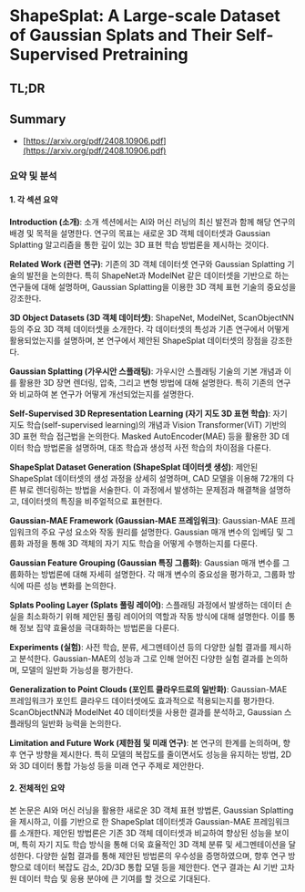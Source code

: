 # ShapeSplat: A Large-scale Dataset of Gaussian Splats and Their Self-Supervised Pretraining
## TL;DR
## Summary
- [https://arxiv.org/pdf/2408.10906.pdf](https://arxiv.org/pdf/2408.10906.pdf)

### 요약 및 분석

#### 1. 각 섹션 요약

**Introduction (소개)**:
소개 섹션에서는 AI와 머신 러닝의 최신 발전과 함께 해당 연구의 배경 및 목적을 설명한다. 연구의 목표는 새로운 3D 객체 데이터셋과 Gaussian Splatting 알고리즘을 통한 깊이 있는 3D 표현 학습 방법론을 제시하는 것이다.

**Related Work (관련 연구)**:
기존의 3D 객체 데이터셋 연구와 Gaussian Splatting 기술의 발전을 논의한다. 특히 ShapeNet과 ModelNet 같은 데이터셋을 기반으로 하는 연구들에 대해 설명하며, Gaussian Splatting을 이용한 3D 객체 표현 기술의 중요성을 강조한다.

**3D Object Datasets (3D 객체 데이터셋)**:
ShapeNet, ModelNet, ScanObjectNN 등의 주요 3D 객체 데이터셋을 소개한다. 각 데이터셋의 특성과 기존 연구에서 어떻게 활용되었는지를 설명하며, 본 연구에서 제안된 ShapeSplat 데이터셋의 장점을 강조한다.

**Gaussian Splatting (가우시안 스플래팅)**:
가우시안 스플래팅 기술의 기본 개념과 이를 활용한 3D 장면 렌더링, 압축, 그리고 변형 방법에 대해 설명한다. 특히 기존의 연구와 비교하여 본 연구가 어떻게 개선되었는지를 설명한다.

**Self-Supervised 3D Representation Learning (자기 지도 3D 표현 학습)**:
자기 지도 학습(self-supervised learning)의 개념과 Vision Transformer(ViT) 기반의 3D 표현 학습 접근법을 논의한다. Masked AutoEncoder(MAE) 등을 활용한 3D 데이터 학습 방법론을 설명하며, 대조 학습과 생성적 사전 학습의 차이점을 다룬다.

**ShapeSplat Dataset Generation (ShapeSplat 데이터셋 생성)**:
제안된 ShapeSplat 데이터셋의 생성 과정을 상세히 설명하며, CAD 모델을 이용해 72개의 다른 뷰로 렌더링하는 방법을 서술한다. 이 과정에서 발생하는 문제점과 해결책을 설명하고, 데이터셋의 특징을 비주얼적으로 표현한다.

**Gaussian-MAE Framework (Gaussian-MAE 프레임워크)**:
Gaussian-MAE 프레임워크의 주요 구성 요소와 작동 원리를 설명한다. Gaussian 매개 변수의 임베딩 및 그룹화 과정을 통해 3D 객체의 자기 지도 학습을 어떻게 수행하는지를 다룬다.

**Gaussian Feature Grouping (Gaussian 특징 그룹화)**:
Gaussian 매개 변수를 그룹화하는 방법론에 대해 자세히 설명한다. 각 매개 변수의 중요성을 평가하고, 그룹화 방식에 따른 성능 변화를 논의한다.

**Splats Pooling Layer (Splats 풀링 레이어)**:
스플래팅 과정에서 발생하는 데이터 손실을 최소화하기 위해 제안된 풀링 레이어의 역할과 작동 방식에 대해 설명한다. 이를 통해 정보 집약 효율성을 극대화하는 방법론을 다룬다.

**Experiments (실험)**:
사전 학습, 분류, 세그멘테이션 등의 다양한 실험 결과를 제시하고 분석한다. Gaussian-MAE의 성능과 그로 인해 얻어진 다양한 실험 결과를 논의하며, 모델의 일반화 가능성을 평가한다.

**Generalization to Point Clouds (포인트 클라우드로의 일반화)**:
Gaussian-MAE 프레임워크가 포인트 클라우드 데이터셋에도 효과적으로 적용되는지를 평가한다. ScanObjectNN과 ModelNet 40 데이터셋을 사용한 결과를 분석하고, Gaussian 스플래팅의 일반화 능력을 논의한다.

**Limitation and Future Work (제한점 및 미래 연구)**:
본 연구의 한계를 논의하며, 향후 연구 방향을 제시한다. 특히 모델의 복잡도를 줄이면서도 성능을 유지하는 방법, 2D와 3D 데이터 통합 가능성 등을 미래 연구 주제로 제안한다.

#### 2. 전체적인 요약

본 논문은 AI와 머신 러닝을 활용한 새로운 3D 객체 표현 방법론, Gaussian Splatting을 제시하고, 이를 기반으로 한 ShapeSplat 데이터셋과 Gaussian-MAE 프레임워크를 소개한다. 제안된 방법론은 기존 3D 객체 데이터셋과 비교하여 향상된 성능을 보이며, 특히 자기 지도 학습 방식을 통해 더욱 효율적인 3D 객체 분류 및 세그멘테이션을 달성한다. 다양한 실험 결과를 통해 제안된 방법론의 우수성을 증명하였으며, 향후 연구 방향으로 데이터 복잡도 감소, 2D/3D 통합 모델 등을 제안한다. 연구 결과는 AI 기반 고차원 데이터 학습 및 응용 분야에 큰 기여를 할 것으로 기대된다.